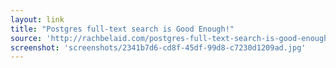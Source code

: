 ```yaml
---
layout: link
title: "Postgres full-text search is Good Enough!"
source: 'http://rachbelaid.com/postgres-full-text-search-is-good-enough/'
screenshot: 'screenshots/2341b7d6-cd8f-45df-99d8-c7230d1209ad.jpg'
---
```


